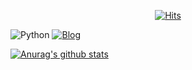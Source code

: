<div align=center>
	
[![Hits](https://hits.seeyoufarm.com/api/count/incr/badge.svg?url=https%3A%2F%2Fgithub.com%2Fhmkim312&count_bg=%2316CD29&title_bg=%23605353&icon=&icon_color=%23E7E7E7&title=Visitors&edge_flat=false)](https://hits.seeyoufarm.com)

</div>

![Python](https://img.shields.io/badge/Python-3766AB?style=flat-square&logo=Python&logoColor=white)
[![Blog](http://img.shields.io/badge/-Blog-655ced?style=flat&logo=github&link=https://hmkim312.github.io)](https://hmkim312.github.io)




[![Anurag's github stats](https://github-readme-stats.vercel.app/api?username=hmkim312)](https://github.com/anuraghazra/github-readme-stats)
